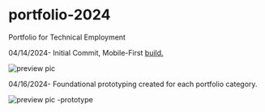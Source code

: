 # portfolio-2024
Portfolio for Technical Employment

04/14/2024- Initial Commit, Mobile-First [build.](https://cloudflips32.github.io/portfolio-2024/)

![preview pic](https://github.com/cloudflips32/portfolio-2024/assets/64573965/ffcc7ccd-786a-447c-bac7-90a4e1f58ab1)

04/16/2024- Foundational prototyping created for each portfolio category.

![preview pic -prototype](C:\Users\cloud\OneDrive\Desktop\tech-apps\projects\portfolio\pictures\prototyping-pic.png)
